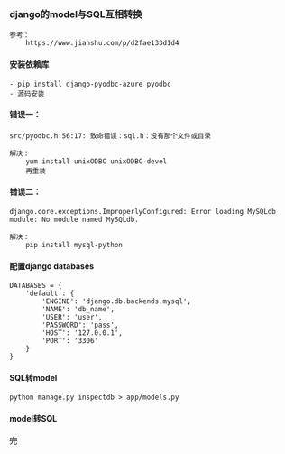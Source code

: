 <!--
author: hack0072008
head: http://www.etcunion.com/static/logo1_128x128.jpg
date: 2019-01-31
title: django-model与SQL互转
tags: python,django
images: http://www.etcunion.com/static/logo1_128x128.jpg
category: linux
status: publish
summary: django-model与SQL互转
-->


### django的model与SQL互相转换
    参考：
        https://www.jianshu.com/p/d2fae133d1d4


#### 安装依赖库
    - pip install django-pyodbc-azure pyodbc
    - 源码安装

#### 错误一：
    src/pyodbc.h:56:17: 致命错误：sql.h：没有那个文件或目录
    
    解决：
        yum install unixODBC unixODBC-devel
        再重装

#### 错误二：
    django.core.exceptions.ImproperlyConfigured: Error loading MySQLdb module: No module named MySQLdb.
    
    解决：
        pip install mysql-python


#### 配置django databases
```shell
DATABASES = {
    'default': {
        'ENGINE': 'django.db.backends.mysql',
        'NAME': 'db_name',
        'USER': 'user',
        'PASSWORD': 'pass',
        'HOST': '127.0.0.1',
        'PORT': '3306'
    }
}
```

#### SQL转model
```shell
python manage.py inspectdb > app/models.py
```

#### model转SQL




~~完~~
